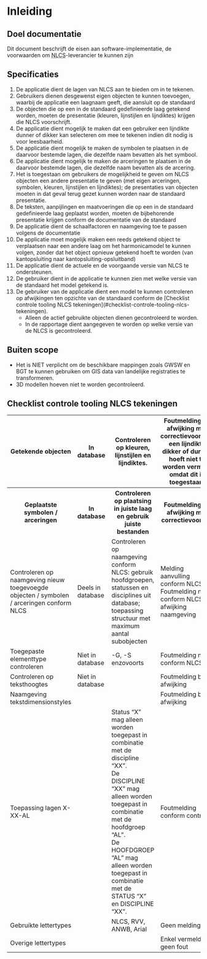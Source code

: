 # Inleiding

## Doel documentatie
Dit document beschrijft de eisen aan software-implementatie, de voorwaarden om <abbr title="Nederlandse CAD-standaard">NLCS</abbr>-leverancier te kunnen zijn

## Specificaties

<ol>
<li>De applicatie dient de lagen van NLCS aan te bieden om in te tekenen.

<li>Gebruikers dienen desgewenst eigen objecten te kunnen toevoegen, waarbij de applicatie een laagnaam geeft, die aansluit op de standaard 

<li>De objecten die op een in de standaard gedefinieerde laag getekend worden, moeten de presentatie (kleuren, lijnstijlen en lijndiktes) krijgen die NLCS voorschrijft.

<li>De applicatie dient mogelijk te maken dat een gebruiker een lijndikte dunner of dikker kan selecteren om mee te tekenen indien dit nodig is voor leesbaarheid.

<li>De applicatie dient mogelijk te maken de symbolen te plaatsen in de daarvoor bestemde lagen, die dezelfde naam bevatten als het symbool.

<li>De applicatie dient mogelijk te maken de arceringen te plaatsen in de daarvoor bestemde lagen, die dezelfde naam bevatten als de arcering.

<li>Het is toegestaan om gebruikers de mogelijkheid te geven om NLCS objecten een andere presentatie te geven (met eigen arceringen, symbolen, kleuren, lijnstijlen en lijndiktes); de presentaties van objecten moeten in dat geval terug gezet kunnen worden naar de standaard presentatie.

<li>De teksten, aanpijlingen en maatvoeringen die op een in de standaard gedefinieerde laag geplaatst worden, moeten de bijbehorende presentatie krijgen conform de documentatie van de standaard

<li>De applicatie dient de schaalfactoren en naamgeving toe te passen volgens de documentatie

<li>De applicatie moet mogelijk maken een reeds getekend object te verplaatsen naar een andere laag om het harmonicamodel te kunnen volgen, zonder dat het object opnieuw getekend hoeft te worden (van kantopsluiting naar kantopsluiting-opsluitband)

<li> De applicatie dient de actuele en de voorgaande versie van NLCS te ondersteunen.

<li> De gebruiker dient in de applicatie te kunnen zien met welke versie van de standaard het model getekend is.

<li>De gebruiker van de applicatie dient een model te kunnen controleren op afwijkingen ten opzichte van de standaard conform de [Checklist controle tooling NLCS tekeningen](#checklist-controle-tooling-nlcs-tekeningen).
<ul><li>Alleen de actief gebruikte objecten dienen gecontroleerd te worden.
<li>In de rapportage dient aangegeven te worden op welke versie van de NLCS is
gecontroleerd.
</ul>
</ol>

## Buiten scope
* Het is NIET verplicht om de beschikbare mappingen zoals GWSW en BGT te kunnen gebruiken om GIS data van landelijke registraties te transformeren. 
* 3D modellen hoeven niet te worden gecontroleerd.


## Checklist controle tooling NLCS tekeningen


<table class="tabel2">
    <tr>
        <th>Getekende objecten</td>
        <th>In database</td>
        <th>Controleren op kleuren, lijnstijlen en lijndiktes.</td>
        <th>Foutmelding bij afwijking met correctievoorstel; een lijndikte dikker of dunner hoeft niet te worden vermeld omdat dit is toegestaan.</td>
    </tr>
    <tr>
        <th>Geplaatste symbolen / arceringen</td>
        <th>In database</td>
        <th>Controleren op plaatsing in juiste laag en gebruik juiste bestanden</td>
        <th>Foutmelding bij afwijking met correctievoorstel</td>
    </tr>
    <tr>
        <td>Controleren op naamgeving nieuw toegevoegde objecten / symbolen / arceringen conform NLCS</td>
        <td>Deels in database</td>
        <td>Controleren op naamgeving conform NLCS: gebruik hoofdgroepen, statussen en disciplines uit database; toepassing structuur met maximum aantal subobjecten</td>
        <td>Melding aanvulling conform NLCS of Foutmelding niet conform NLCS bij afwijking naamgeving </td>
    </tr>
    <tr>
        <td>Toegepaste elementtype controleren</td>
        <td>Niet in database</td>
        <td>-G, -S enzovoorts</td>
        <td>Foutmelding niet conform NLCS</td>
    </tr>
    <tr>
        <td>Controleren op teksthoogtes</td>
        <td>Niet in database</td>
        <td></td>
        <td>Foutmelding bij afwijking</td>
    </tr>
    <tr>
        <td>Naamgeving tekstdimensionstyles</td>
        <td></td>
        <td></td>
        <td>Foutmelding bij afwijking</td>
    </tr>
    <tr>
        <td>Toepassing lagen X-XX-AL</td>
        <td></td>
        <td>Status “X” mag alleen worden toegepast in combinatie met de discipline “XX”. <br> De DISCIPLINE “XX” mag alleen worden toegepast in combinatie met de hoofdgroep “AL”. <br> De HOOFDGROEP “AL” mag alleen worden toegepast in combinatie met de STATUS “X” en DISCIPLINE “XX”.</td>
        <td>Foutmelding conform controle</td>
    </tr>
    <tr>
        <td>Gebruikte lettertypes</td>
        <td></td>
        <td>NLCS, RVV, ANWB, Arial</td>
        <td>Geen melding</td>
    </tr>
    <tr>
        <td>Overige lettertypes</td>
        <td></td>
        <td></td>
        <td>Enkel vermelden, geen fout</td>
    </tr>
</table>
